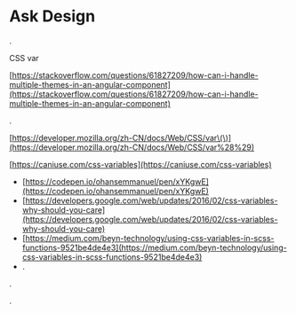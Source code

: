 # Ask Design

.

CSS var

[https://stackoverflow.com/questions/61827209/how-can-i-handle-multiple-themes-in-an-angular-component](https://stackoverflow.com/questions/61827209/how-can-i-handle-multiple-themes-in-an-angular-component)

.

[https://developer.mozilla.org/zh-CN/docs/Web/CSS/var\(\)](https://developer.mozilla.org/zh-CN/docs/Web/CSS/var%28%29)

[https://caniuse.com/css-variables](https://caniuse.com/css-variables)

* [https://codepen.io/ohansemmanuel/pen/xYKgwE](https://codepen.io/ohansemmanuel/pen/xYKgwE)
* [https://developers.google.com/web/updates/2016/02/css-variables-why-should-you-care](https://developers.google.com/web/updates/2016/02/css-variables-why-should-you-care)
* [https://medium.com/beyn-technology/using-css-variables-in-scss-functions-9521be4de4e3](https://medium.com/beyn-technology/using-css-variables-in-scss-functions-9521be4de4e3)
* .

.

.

